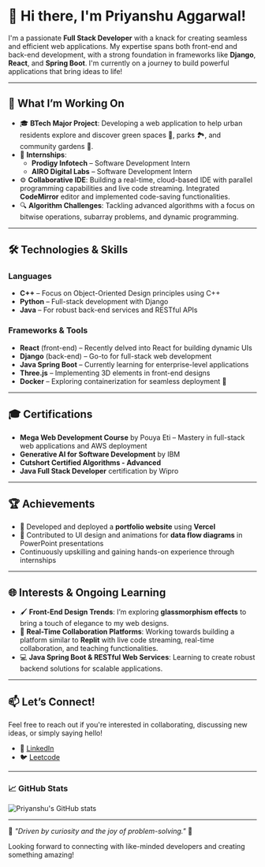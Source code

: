 # 👋 Hi there, I'm Priyanshu Aggarwal!

I'm a passionate **Full Stack Developer** with a knack for creating seamless and efficient web applications. My expertise spans both front-end and back-end development, with a strong foundation in frameworks like **Django**, **React**, and **Spring Boot**. I'm currently on a journey to build powerful applications that bring ideas to life!

---

## 🌱 What I’m Working On

- 🎓 **BTech Major Project**: Developing a web application to help urban residents explore and discover green spaces 🌳, parks 🏞, and community gardens 🌸.
- 💼 **Internships**:
  - **Prodigy Infotech** – Software Development Intern
  - **AIRO Digital Labs** – Software Development Intern
- ⚙️ **Collaborative IDE**: Building a real-time, cloud-based IDE with parallel programming capabilities and live code streaming. Integrated **CodeMirror** editor and implemented code-saving functionalities.
- 🔍 **Algorithm Challenges**: Tackling advanced algorithms with a focus on bitwise operations, subarray problems, and dynamic programming.

---

## 🛠️ Technologies & Skills

### Languages
- **C++** – Focus on Object-Oriented Design principles using C++
- **Python** – Full-stack development with Django
- **Java** – For robust back-end services and RESTful APIs

### Frameworks & Tools
- **React** (front-end) – Recently delved into React for building dynamic UIs
- **Django** (back-end) – Go-to for full-stack web development
- **Java Spring Boot** – Currently learning for enterprise-level applications
- **Three.js** – Implementing 3D elements in front-end designs
- **Docker** – Exploring containerization for seamless deployment 🚢

---

## 🎓 Certifications

- **Mega Web Development Course** by Pouya Eti – Mastery in full-stack web applications and AWS deployment
- **Generative AI for Software Development** by IBM
- **Cutshort Certified Algorithms - Advanced**
- **Java Full Stack Developer** certification by Wipro

---

## 🏆 Achievements

- 🎨 Developed and deployed a **portfolio website** using **Vercel**
- 📜 Contributed to UI design and animations for **data flow diagrams** in PowerPoint presentations
- Continuously upskilling and gaining hands-on experience through internships

---

## 🌐 Interests & Ongoing Learning

- 🖌 **Front-End Design Trends**: I’m exploring **glassmorphism effects** to bring a touch of elegance to my web designs.
- 🤖 **Real-Time Collaboration Platforms**: Working towards building a platform similar to **Replit** with live code streaming, real-time collaboration, and teaching functionalities.
- 💻 **Java Spring Boot & RESTful Web Services**: Learning to create robust backend solutions for scalable applications.

---

## 📫 Let’s Connect!

Feel free to reach out if you're interested in collaborating, discussing new ideas, or simply saying hello!

- 💼 [LinkedIn](https://www.linkedin.com/in/priyanshu-aggarwal)
- 🐦 [Leetcode](https://leetcode.com/u/priyanshu_aggarwal8/)

---

### 📈 GitHub Stats

![Priyanshu's GitHub stats](https://github-readme-stats.vercel.app/api?username=your_github_username&show_icons=true&theme=radical)

--- 

🌟 *"Driven by curiosity and the joy of problem-solving."* 🌟 

Looking forward to connecting with like-minded developers and creating something amazing!
<!---
Priyanshu-Aggarwal8/Priyanshu-Aggarwal8 is a ✨ special ✨ repository because its `README.md` (this file) appears on your GitHub profile.
You can click the Preview link to take a look at your changes.
--->
